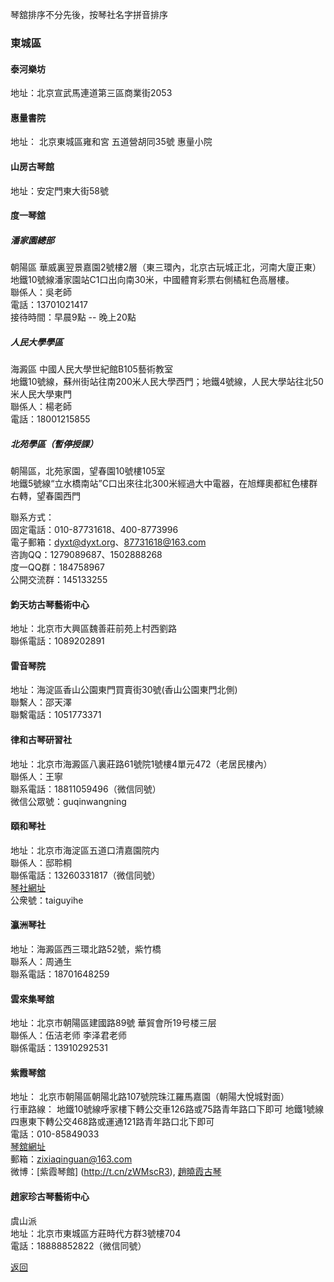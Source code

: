 琴舘排序不分先後，按琴社名字拼音排序


### 東城區

#### 泰河樂坊
地址：北京宣武馬連道第三區商業街2053

#### 惠量書院
地址： 北京東城區雍和宮 五道營胡同35號 惠量小院  

#### 山房古琴館
地址：安定門東大街58號  



#### 度一琴舘

##### 潘家園總部
朝陽區 華威裏翌景嘉園2號樓2層（東三環內，北京古玩城正北，河南大廈正東）  
地鐵10號線潘家園站C1口出向南30米，中國體育彩票右側橘紅色高層樓。  
聯係人：吳老師  
電話：13701021417  
接待時間：早晨9點 -- 晚上20點  

##### 人民大學學區
海澱區 中國人民大學世紀館B105藝術教室  
地鐵10號線，蘇州街站往南200米人民大學西門；地鐵4號線，人民大學站往北50米人民大學東門  
聯係人：楊老師  
電話：18001215855

##### 北苑學區（暫停授課）
朝陽區，北苑家園，望春園10號樓105室  
地鐵5號線“立水橋南站”C口出來往北300米經過大中電器，在旭輝奧都紅色樓群右轉，望春園西門

聯系方式：  
固定電話：010-87731618、400-8773996  
電子郵箱：dyxt@dyxt.org、87731618@163.com  
咨詢QQ：1279089687、1502888268  
度一QQ群：184758967    
公開交流群：145133255  


#### 鈞天坊古琴藝術中心
地址：北京市大興區魏善莊前苑上村西劉路  
聯係電話：1089202891  


#### 雷音琴院
地址：海淀區香山公園東門買賣街30號(香山公園東門北側)  
聯繫人：邵天澤  
聯繫電話：1051773371

#### 律和古琴研習社
地址：北京市海澱區八裏莊路61號院1號樓4單元472（老居民樓內）  
聯係人：王寧  
聯系電話：18811059496（微信同號）  
微信公眾號：guqinwangning  


#### 頤和琴社
地址：北京市海淀區五道口清嘉園院内  
聯係人：邸聆桐  
聯係電話：13260331817（微信同號）  
[琴社網址](http://www.yiheqinshe.com)  
公衆號：taiguyihe

#### 瀛洲琴社
地址：海澱區西三環北路52號，紫竹橋  
聯系人：周通生  
聯系電話：18701648259  

#### 雲來集琴舘
地址：北京市朝陽區建國路89號 華貿會所19号楼三层  
聯係人：伍洁老师 李泽君老师  
聯係電話：13910292531

#### 紫霞琴舘
地址： 北京市朝陽區朝陽北路107號院珠江羅馬嘉園（朝陽大悅城對面）   
行車路線： 地鐵10號線呼家樓下轉公交車126路或75路青年路口下即可 地鐵1號線四惠東下轉公交468路或運通121路青年路口北下即可  
電話：010-85849033  
[琴舘網址](www.zhaoxiaoxia.com)  
郵箱：zixiaqinguan@163.com  
微博：[紫霞琴館] (http://t.cn/zWMscR3), [趙曉霞古琴](http://weibo.com/zhaoxiaoxiaguqin)  

#### 趙家珍古琴藝術中心
虞山派  
地址：北京市東城區方莊時代方群3號樓704   
電話：18888852822（微信同號）



[返回](China.md)
